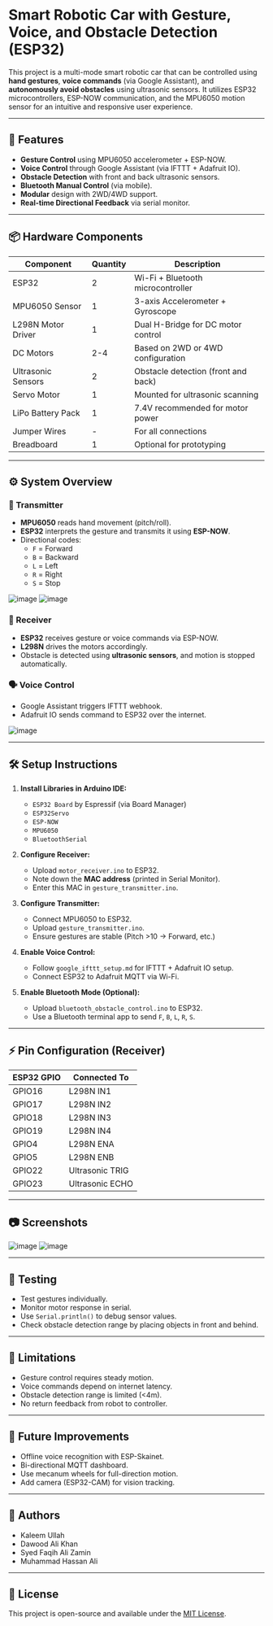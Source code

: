 # Smart Robotic Car with Gesture, Voice, and Obstacle Detection (ESP32)

This project is a multi-mode smart robotic car that can be controlled using **hand gestures**, **voice commands** (via Google Assistant), and **autonomously avoid obstacles** using ultrasonic sensors. It utilizes ESP32 microcontrollers, ESP-NOW communication, and the MPU6050 motion sensor for an intuitive and responsive user experience.

---

## 🚀 Features

- **Gesture Control** using MPU6050 accelerometer + ESP-NOW.
- **Voice Control** through Google Assistant (via IFTTT + Adafruit IO).
- **Obstacle Detection** with front and back ultrasonic sensors.
- **Bluetooth Manual Control** (via mobile).
- **Modular** design with 2WD/4WD support.
- **Real-time Directional Feedback** via serial monitor.

---

## 📦 Hardware Components

| Component         | Quantity | Description |
|------------------|----------|-------------|
| ESP32            | 2        | Wi-Fi + Bluetooth microcontroller |
| MPU6050 Sensor   | 1        | 3-axis Accelerometer + Gyroscope |
| L298N Motor Driver | 1      | Dual H-Bridge for DC motor control |
| DC Motors        | 2-4      | Based on 2WD or 4WD configuration |
| Ultrasonic Sensors | 2      | Obstacle detection (front and back) |
| Servo Motor      | 1        | Mounted for ultrasonic scanning |
| LiPo Battery Pack | 1        | 7.4V recommended for motor power |
| Jumper Wires     | -        | For all connections |
| Breadboard       | 1        | Optional for prototyping |

---

## ⚙️ System Overview

### 🧠 Transmitter
- **MPU6050** reads hand movement (pitch/roll).
- **ESP32** interprets the gesture and transmits it using **ESP-NOW**.
- Directional codes:  
  - `F` = Forward  
  - `B` = Backward  
  - `L` = Left  
  - `R` = Right  
  - `S` = Stop


 
![image](https://github.com/user-attachments/assets/d8d84d08-1980-4864-8319-a388b56fbd15)
![image](https://github.com/user-attachments/assets/bfd7abbb-c3f2-43e7-a110-3e26902b930b)



### 🚗 Receiver
- **ESP32** receives gesture or voice commands via ESP-NOW.
- **L298N** drives the motors accordingly.
- Obstacle is detected using **ultrasonic sensors**, and motion is stopped automatically.

### 🗣️ Voice Control
- Google Assistant triggers IFTTT webhook.
- Adafruit IO sends command to ESP32 over the internet.

![image](https://github.com/user-attachments/assets/fcfb8dbf-0462-4b6f-893d-ebc190482734)


---


## 🛠️ Setup Instructions

1. **Install Libraries in Arduino IDE:**
   - `ESP32 Board` by Espressif (via Board Manager)
   - `ESP32Servo`
   - `ESP-NOW`
   - `MPU6050`
   - `BluetoothSerial`

2. **Configure Receiver:**
   - Upload `motor_receiver.ino` to ESP32.
   - Note down the **MAC address** (printed in Serial Monitor).
   - Enter this MAC in `gesture_transmitter.ino`.

3. **Configure Transmitter:**
   - Connect MPU6050 to ESP32.
   - Upload `gesture_transmitter.ino`.
   - Ensure gestures are stable (Pitch >10 → Forward, etc.)

4. **Enable Voice Control:**
   - Follow `google_ifttt_setup.md` for IFTTT + Adafruit IO setup.
   - Connect ESP32 to Adafruit MQTT via Wi-Fi.

5. **Enable Bluetooth Mode (Optional):**
   - Upload `bluetooth_obstacle_control.ino` to ESP32.
   - Use a Bluetooth terminal app to send `F`, `B`, `L`, `R`, `S`.

---

## ⚡ Pin Configuration (Receiver)

| ESP32 GPIO | Connected To    |
|------------|-----------------|
| GPIO16     | L298N IN1       |
| GPIO17     | L298N IN2       |
| GPIO18     | L298N IN3       |
| GPIO19     | L298N IN4       |
| GPIO4      | L298N ENA       |
| GPIO5      | L298N ENB       |
| GPIO22     | Ultrasonic TRIG |
| GPIO23     | Ultrasonic ECHO |

---

## 📷 Screenshots

![image](https://github.com/user-attachments/assets/5bf02d65-8a3a-4fd1-b3d9-28337865709e)
![image](https://github.com/user-attachments/assets/e322d891-5c12-47cb-bd31-1e6bb7fc3a8b)


---

## 🧪 Testing

- Test gestures individually.
- Monitor motor response in serial.
- Use `Serial.println()` to debug sensor values.
- Check obstacle detection range by placing objects in front and behind.

---

## 🧩 Limitations

- Gesture control requires steady motion.
- Voice commands depend on internet latency.
- Obstacle detection range is limited (<4m).
- No return feedback from robot to controller.

---

## 🔮 Future Improvements

- Offline voice recognition with ESP-Skainet.
- Bi-directional MQTT dashboard.
- Use mecanum wheels for full-direction motion.
- Add camera (ESP32-CAM) for vision tracking.

---

## 👥 Authors

- Kaleem Ullah  
- Dawood Ali Khan  
- Syed Faqih Ali Zamin  
- Muhammad Hassan Ali  

---

## 📜 License

This project is open-source and available under the [MIT License](LICENSE).


